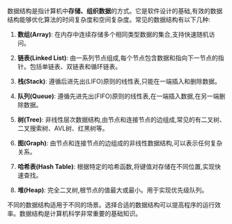 数据结构是指计算机中**存储、组织数据**的方式。它是软件设计的基础,有效的数据结构能够优化算法的时间复杂度和空间复杂度。常见的数据结构有以下几种:

1. **数组(Array)**: 在内存中连续存储多个相同类型数据的集合,支持快速随机访问。

2. **链表(Linked List)**: 由一系列节点组成,每个节点包含数据和指向下一节点的指针。包括单链表、双链表和循环链表。

3. **栈(Stack)**: 遵循后进先出(LIFO)原则的线性表,只能在一端插入和删除数据。

4. **队列(Queue)**: 遵循先进先出(FIFO)原则的线性表,在一端插入数据,在另一端删除数据。

5. **树(Tree)**: 非线性层次数据结构,由节点和连接节点的边组成,常见的有二叉树、二叉搜索树、AVL树、红黑树等。

6. **图(Graph)**: 由节点和连接节点的边组成的非线性数据结构,可以表示任何复杂关系。

7. **哈希表(Hash Table)**: 根据特定的哈希函数,将键值对存储在不同位置,实现快速查找。

8. **堆(Heap)**: 完全二叉树,根节点的值最大或最小。用于实现优先级队列。

不同的数据结构适用于不同的场景。选择合适的数据结构可以提高程序的运行效率。数据结构是计算机科学非常重要的基础知识。